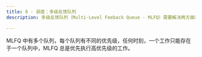 ```yaml
---
title: 8 - 调度：多级反馈队列
description: 多级反馈队列（Multi-Level Feeback Queue - MLFQ）需要解决两方面问题。首先，它要优化周转时间。其次，MLFQ 希望给交互用户很好的交互体验，因此需要降低响应时间。

---
```


MLFQ 中有多个队列，每个队列有不同的优先级，任何时刻，一个工作只能存在于一个队列中，MLFQ 总是优先执行高优先级的工作。